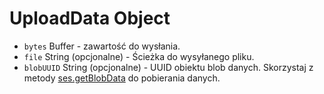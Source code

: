 # UploadData Object

* `bytes` Buffer - zawartość do wysłania.
* `file` String (opcjonalne) - Ścieżka do wysyłanego pliku.
* `blobUUID` String (opcjonalne) - UUID obiektu blob danych. Skorzystaj z metody [ses.getBlobData](../session.md#sesgetblobdataidentifier) do pobierania danych.